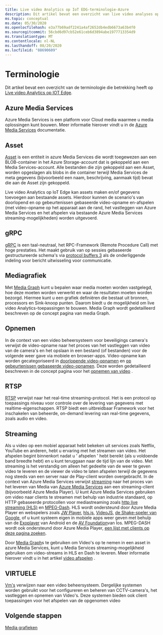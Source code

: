 ```yaml
---
title: Live video Analytics op IoT EDG-terminologie-Azure
description: Dit artikel bevat een overzicht van live video analyses op IoT Edge terminologie.
ms.topic: conceptual
ms.date: 05/30/2020
ms.openlocfilehash: e3a77b69adf2241a4af2652db4edb6673a63b4f0
ms.sourcegitcommit: 56cbd6d97cb52e61ceb6d3894abe1977713354d9
ms.translationtype: MT
ms.contentlocale: nl-NL
ms.lasthandoff: 08/20/2020
ms.locfileid: "88690609"
---
```

# <a name="terminology"></a>Terminologie

Dit artikel bevat een overzicht van de terminologie die betrekking heeft op [Live video Analytics op IOT Edge](overview.md).

## <a name="azure-media-services"></a>Azure Media Services

Azure Media Services is een platform voor Cloud media waarmee u media oplossingen kunt bouwen. Meer informatie hierover vindt u in de [Azure Media Services](../latest/media-services-overview.md) documentatie.

## <a name="asset"></a>Asset

[Asset](../latest/assets-concept.md) is een entiteit in azure Media Services die wordt toegewezen aan een BLOB-container in het Azure Storage-account dat is gekoppeld aan een Media Services-account. Alle bestanden die zijn gekoppeld aan een Asset, worden opgeslagen als blobs in die container terwijl Media Services de meta gegevens (bijvoorbeeld een naam, beschrijving, aanmaak tijd) bevat die aan de Asset zijn gekoppeld.

Live video Analytics op IoT Edge kan assets maken en/of gegevens toevoegen aan bestaande assets. Hierdoor kunnen de scenario's van doorlopend en op gebeurtenissen gebaseerde video-opname en-afspelen (met video-opname op het apparaat aan de rand, het vastleggen van Azure Media Services en het afspelen via bestaande Azure Media Services streaming-mogelijkheden) worden uitgevoerd.

## <a name="grpc"></a>gRPC

[gRPC](https://grpc.io/docs/guides/) is een taal-neutraal, het RPC-Framework (Remote Procedure Call) met hoge prestaties. Het maakt gebruik van op sessies gebaseerde gestructureerde schema's via [protocol buffers 3](https://developers.google.com/protocol-buffers/docs/proto3) als de onderliggende indeling voor bericht uitwisseling voor communicatie.

## <a name="media-graph"></a>Mediagrafiek

Met [Media Graph](media-graph-concept.md) kunt u bepalen waar media moeten worden vastgelegd, hoe deze moeten worden verwerkt en waar de resultaten moeten worden bezorgd. Hiermee kunt u een grafiek definiëren die bestaat uit bronnen, processors en Sink-knoop punten. Daarom biedt u de mogelijkheid om live video Analytics-toepassingen te bouwen. Media Graph wordt gedetailleerd beschreven op de concept pagina van media Graph.

## <a name="recording"></a>Opnemen

In de context van een video beheersysteem voor beveiligings camera's verwijst de video-opname naar het proces van het vastleggen van video van de camera's en het opslaan in een bestand (of bestanden) voor de volgende weer gave via mobiele en browser-apps. Video-opname kan worden gecategoriseerd in [doorlopende video-opnamen](continuous-video-recording-concept.md) en [op gebeurtenissen gebaseerde video-opnamen](event-based-video-recording-concept.md). Deze worden gedetailleerd beschreven in de concept pagina voor het [opnemen van video](video-recording-concept.md) .

## <a name="rtsp"></a>RTSP

[RTSP](https://tools.ietf.org/html/rfc2326) verwijst naar het real-time streaming-protocol. Het is een protocol op toepassings niveau voor controle over de levering van gegevens met realtime-eigenschappen. RTSP biedt een uitbreidbaar Framework voor het inschakelen van beheerde, on-demand levering van real-time gegevens, zoals audio en video. 

## <a name="streaming"></a>Streaming

Als u video op een mobiel apparaat hebt bekeken uit services zoals Netflix, YouTube en anderen, hebt u ervaring met het streamen van video. Het afspelen begint binnenkort nadat u ' afspelen ' hebt bereikt (als u voldoende band breedte hebt) en u kunt teruggaan naar de tijd lijn van de video. Met streaming is het verstandig om alleen het gedeelte van de weer te geven video te leveren en de viewer de video te laten afspelen terwijl de gegevens nog steeds van een server naar de Play-client worden overgebracht. In de context van Azure Media Services verwijst [streaming](https://en.wikipedia.org/wiki/Streaming_media) naar het proces van het leveren van Media van [Azure Media Services](../azure-media-player/azure-media-player-overview.md) aan een streaming-client (bijvoorbeeld Azure Media Player). U kunt Azure Media Services gebruiken om video naar clients te streamen met behulp van industrie standaard, op HTTP gebaseerde protocollen voor mediastreaming zoals [http live streaming (HLS)](https://developer.apple.com/streaming/) en [MPEG-Dash](https://dashif.org/about/). HLS wordt ondersteund door Azure Media Player en webspelers zoals [JW Player](https://www.jwplayer.com/), [hls.js](https://github.com/video-dev/hls.js/), [VideoJS](https://videojs.com/), [de Shake-speler van Google](https://github.com/google/shaka-player), of u kunt systeem eigen in mobiele apps weer geven met behulp van de [Exoplayer](https://github.com/google/ExoPlayer) van Android en de [AV Foundation](https://developer.apple.com/av-foundation/)van Ios. MPEG-DASH wordt ook ondersteund door Azure Media Player, [een lijst met clients op deze pagina zoeken](https://dashif.org/clients/). 

Door [Media Graph](#media-graph)s te gebruiken om Video's op te nemen in een asset in azure Media Services, kunt u Media Services streaming-mogelijkheid gebruiken om video-streams in HLS en Dash te leveren. Meer informatie hierover vindt u in het artikel [video afspelen](video-playback-concept.md) .

## <a name="vms"></a>VIRTUELE

[Vm's](https://en.wikipedia.org/wiki/Video_management_system) verwijzen naar een video beheersysteem. Dergelijke systemen worden gebruikt voor het configureren en beheren van CCTV-camera's, het vastleggen en opnemen van Video's. Deze systemen bieden ook client toepassingen voor het afspelen van de opgenomen video

## <a name="next-steps"></a>Volgende stappen

[Media grafieken](media-graph-concept.md)
